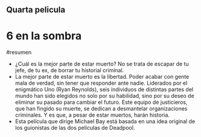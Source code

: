 ## Quarta pelicula
# 6 en la sombra

#resumen

- ¿Cuál es la mejor parte de estar muerto? No se trata de escapar de tu jefe, de tu ex, de borrar tu historial criminal. 
- La mejor parte de estar muerto es la libertad. Poder acabar con gente mala de verdad, sin tener que responder ante nadie. Liderados por el enigmático Uno (Ryan Reynolds), seis individuos de distintas partes del mundo han sido elegidos no solo por su habilidad, sino por su deseo de eliminar su pasado para cambiar el futuro. Este equipo de justicieros, que han fingido su muerte, se dedican a desmantelar organizaciones criminales. Y es que, a pesar de estar muertos, harán historia.
- Esta película que dirige Michael Bay está basada en una idea original de los guionistas de las dos películas de Deadpool.
